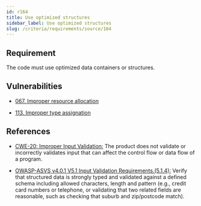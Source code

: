 ```yaml
---
id: r164
title: Use optimized structures
sidebar_label: Use optimized structures
slug: /criteria/requirements/source/164
---
```


## Requirement

The code must use optimized data containers or structures.

## Vulnerabilities

- [067. Improper resource allocation](/criteria/vulnerabilities/067)

- [113. Improper type assignation](/criteria/vulnerabilities/113)

## References

- [CWE-20: Improper Input Validation:](https://cwe.mitre.org/data/definitions/20.html)
The product does not validate
or incorrectly validates input
that can affect the control flow
or data flow of a program.

- [OWASP-ASVS v4.0.1 V5.1 Input Validation Requirements.(5.1.4):](https://owasp.org/www-pdf-archive/OWASP_Application_Security_Verification_Standard_4.0-en.pdf)
Verify that structured data
is strongly typed and validated
against a defined schema including allowed characters,
length and pattern (e.g., credit card numbers or telephone,
or validating that two related fields are reasonable,
such as checking that suburb and zip/postcode match).
